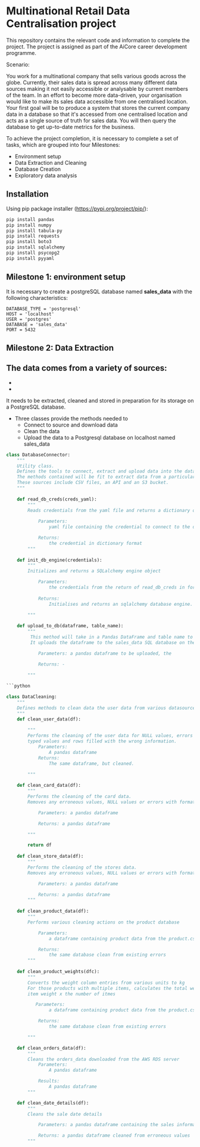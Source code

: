 # Multinational Retail Data Centralisation project

This repository contains the relevant code and information to complete the project. The project is assigned as part of the AiCore career development programme.

Scenario:<br>

You work for a multinational company that sells various goods across the globe. Currently, their sales data is spread across many different data sources making it not easily accessible or analysable by current members of the team. In an effort to become more data-driven, your organisation would like to make its sales data accessible from one centralised location. Your first goal will be to produce a system that stores the current company data in a database so that it's accessed from one centralised location and acts as a single source of truth for sales data. You will then query the database to get up-to-date metrics for the business.

To achieve the project completion, it is necessary to complete a set of tasks, which are grouped into four Milestones:
- Environment setup
- Data Extraction and Cleaning
- Database Creation
- Exploratory data analysis

## Installation

Using pip package installer (https://pypi.org/project/pip/):

```python
pip install pandas
pip install numpy
pip install tabula-py
pip install requests
pip install boto3
pip install sqlalchemy
pip install psycopg2
pip install pyyaml
```
## Milestone 1: environment setup

It is necessary to create a postgreSQL database named **sales_data** with the following characteristics:

    DATABASE_TYPE = 'postgresql'
    HOST = 'localhost'
    USER = 'postgres'
    DATABASE = 'sales_data'
    PORT = 5432

## Milestone 2: Data Extraction

The data comes from a variety of sources:
- 
- 
- 
It needs to be extracted, cleaned and stored in preparation for its storage on a PostgreSQL database.


- Three classes provide the methods needed to
    - Connect to source and download data
    - Clean the data
    - Upload the data to a Postgresql database on localhost named sales_data


```python
class DatabaseConnector:
    """
    Utility class.
    Defines the tools to connect, extract and upload data into the database.
    The methods contained will be fit to extract data from a particular data source.
    These sources include CSV files, an API and an S3 bucket.
    """
    
    def read_db_creds(creds_yaml):
        """
        Reads credentials from the yaml file and returns a dictionary of credentials
            
            Parameters: 
                yaml file containing the credential to connect to the database

            Returns:
                the credential in dictionary format
        """
        
    def init_db_engine(credentials):
        """
        Initializes and returns a SQLalchemy engine object

            Parameters:
                the credentials from the return of read_db_creds in form of a python dictionary
            
            Returns:    
                Initialises and returns an sqlalchemy database engine.
                
        """

    def upload_to_db(dataframe, table_name):
        """
         This method will take in a Pandas DataFrame and table name to upload to as an argument.
         It uploads the dataframe to the sales_data SQL database on the localhost.

            Parameters: a pandas dataframe to be uploaded, the 

            Returns: -

        """
        
```python

class DataCleaning:
    """
    Defines methods to clean data the user data from various datasources.
    """
    def clean_user_data(df):
        
        """
        Performs the cleaning of the user data for NULL values, errors with dates, incorrectly
        typed values and rows filled with the wrong information.
            Parameters:
                A pandas dataframe
            Returns:
                The same dataframe, but cleaned.

        """
    
    def clean_card_data(df):
        """
        Performs the cleaning of the card data.
        Removes any erroneous values, NULL values or errors with formatting.

            Parameters: a pandas dataframe

            Returns: a pandas dataframe

        """

        return df
    
    def clean_store_data(df):
        """
        Performs the cleaning of the stores data.
        Removes any erroneous values, NULL values or errors with formatting.

            Parameters: a pandas dataframe

            Returns: a pandas dataframe
        """
    
    def clean_product_data(df):
        """
        Performs various cleaning actions on the product database

            Parameters:
                a dataframe containing product data from the product.csv file downloaded from the s3 datalake

            Returns:
                the same database clean from existing errors
        """
    
    def clean_product_weights(dfc):
        """
        Converts the weight column entries from various units to kg
        For those products with multiple items, calculates the total weight by multipling the 
        item weight x the number of itmes

           Parameters:
                a dataframe containing product data from the product.csv file downloaded from the s3 datalake

            Returns:
                the same database clean from existing errors

        """

    def clean_orders_data(df):
        """
        Cleans the orders_data downloaded from the AWS RDS server
            Parameters:
                A pandas dataframe

            Results:
                A pandas dataframe
        """

    def clean_date_details(df):
        """
        Cleans the sale date details

            Parameters: a pandas dataframe containing the sales information

            Returns: a pandas dataframe cleaned from erroneous values
        """
```
